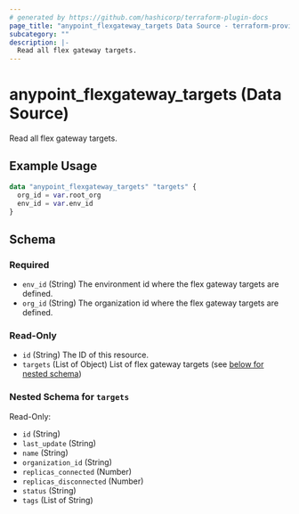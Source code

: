 ```yaml
---
# generated by https://github.com/hashicorp/terraform-plugin-docs
page_title: "anypoint_flexgateway_targets Data Source - terraform-provider-anypoint"
subcategory: ""
description: |-
  Read all flex gateway targets.
---
```


# anypoint_flexgateway_targets (Data Source)

Read all flex gateway targets.

## Example Usage

```terraform
data "anypoint_flexgateway_targets" "targets" {
  org_id = var.root_org
  env_id = var.env_id
}
```

<!-- schema generated by tfplugindocs -->
## Schema

### Required

- `env_id` (String) The environment id where the flex gateway targets are defined.
- `org_id` (String) The organization id where the flex gateway targets are defined.

### Read-Only

- `id` (String) The ID of this resource.
- `targets` (List of Object) List of flex gateway targets (see [below for nested schema](#nestedatt--targets))

<a id="nestedatt--targets"></a>
### Nested Schema for `targets`

Read-Only:

- `id` (String)
- `last_update` (String)
- `name` (String)
- `organization_id` (String)
- `replicas_connected` (Number)
- `replicas_disconnected` (Number)
- `status` (String)
- `tags` (List of String)


